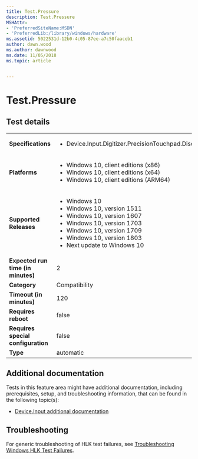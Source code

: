 ```yaml
---
title: Test.Pressure
description: Test.Pressure
MSHAttr:
- 'PreferredSiteName:MSDN'
- 'PreferredLib:/library/windows/hardware'
ms.assetid: 5022531d-12b0-4c05-87ee-a7c50faaceb1
author: dawn.wood
ms.author: dawnwood
ms.date: 11/05/2018
ms.topic: article


---
```


# <span id="p_hlk_test.8a4fe1b2-991e-4655-9c5d-3be0970b7c2b"></span>Test.Pressure


## Test details

|||
|---|---|
| **Specifications**  | <ul><li>Device.Input.Digitizer.PrecisionTouchpad.Discretional</li></ul> |  
| **Platforms**   | <ul><li>Windows 10, client editions (x86)</li><li>Windows 10, client editions (x64)</li><li>Windows 10, client editions (ARM64)</li></ul> |
| **Supported Releases** | <ul><li>Windows 10</li><li>Windows 10, version 1511</li><li>Windows 10, version 1607</li><li>Windows 10, version 1703</li><li>Windows 10, version 1709</li><li>Windows 10, version 1803</li><li>Next update to Windows 10</li></ul> |
|**Expected run time (in minutes)**| 2 |
|**Category**| Compatibility |
|**Timeout (in minutes)**| 120 |
|**Requires reboot**| false |
|**Requires special configuration**| false |
|**Type**| automatic |



## <span id="Additional_documentation"></span><span id="additional_documentation"></span><span id="ADDITIONAL_DOCUMENTATION"></span>Additional documentation


Tests in this feature area might have additional documentation, including prerequisites, setup, and troubleshooting information, that can be found in the following topic(s):

-   [Device.Input additional documentation](device-input-additional-documentation.md)

## <span id="Troubleshooting"></span><span id="troubleshooting"></span><span id="TROUBLESHOOTING"></span>Troubleshooting


For generic troubleshooting of HLK test failures, see [Troubleshooting Windows HLK Test Failures](../user/troubleshooting-windows-hlk-test-failures.md).










